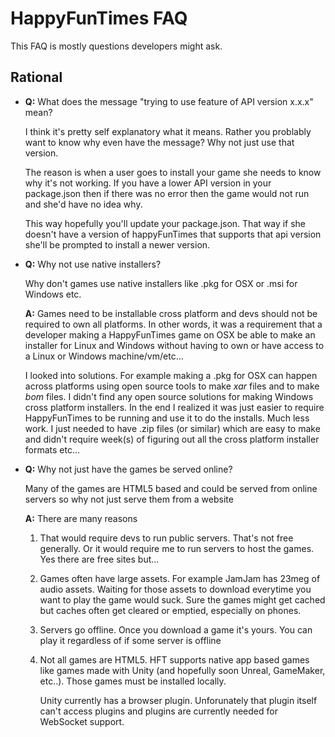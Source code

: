 HappyFunTimes FAQ
=================

This FAQ is mostly questions developers might ask.


Rational
--------

*   **Q:** What does the message "trying to use feature of API version x.x.x" mean?

    I think it's pretty self explanatory what it means. Rather you problably want
    to know why even have the message? Why not just use that version.

    The reason is when a user goes to install your game she needs to know why
    it's not working. If you have a lower API version in your package.json
    then if there was no error then the game would not run and she'd have
    no idea why.

    This way hopefully you'll update your package.json. That way if she
    doesn't have a version of happyFunTimes that supports that api version
    she'll be prompted to install a newer version.

*   **Q:** Why not use native installers?

    Why don't games use native installers like .pkg for OSX or .msi for Windows etc.

    **A:** Games need to be installable cross platform and devs should not be required to own
    all platforms. In other words, it was a requirement that a developer making a HappyFunTimes
    game on OSX be able to make an installer for Linux and Windows without having to own or have
    access to a Linux or Windows machine/vm/etc...

    I looked into solutions. For example making a .pkg for OSX can happen across platforms
    using open source tools to make *xar* files and to make *bom* files. I didn't find any
    open source solutions for making Windows cross platform installers. In the end I realized
    it was just easier to require HappyFunTimes to be running and use it to do the installs.
    Much less work. I just needed to have .zip files (or similar) which are easy to make and
    didn't require week(s) of figuring out all the cross platform installer formats etc...

*   **Q:** Why not just have the games be served online?

    Many of the games are HTML5 based and could be served from online servers so why
    not just serve them from a website

    **A:** There are many reasons

    1.  That would require devs to run public servers. That's not free generally.
        Or it would require me to run servers to host the games. Yes there are free sites
        but...

    2.  Games often have large assets. For example JamJam has 23meg of audio assets. Waiting
        for those assets to download everytime you want to play the game would suck. Sure
        the games might get cached but caches often get cleared or emptied, especially on
        phones.

    3.  Servers go offline. Once you download a game it's yours. You can play it regardless
        of if some server is offline

    4.  Not all games are HTML5. HFT supports native app based games like games made with Unity
        (and hopefully soon Unreal, GameMaker, etc..). Those games must be installed locally.

        Unity currently has a browser plugin. Unforunately that plugin itself can't access plugins
        and plugins are currently needed for WebSocket support.



